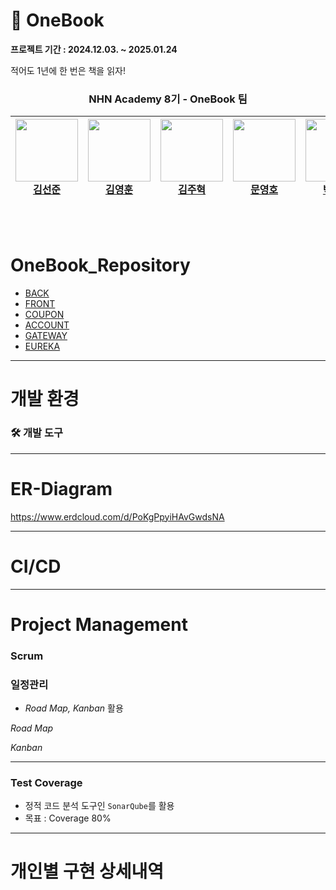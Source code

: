# 📖 OneBook
**프로젝트 기간 : 2024.12.03. ~ 2025.01.24**

적어도 1년에 한 번은 책을 읽자!


<div align="center" dir="auto">
  <div class="markdown-heading" dir="auto">
    <h3 class="heading-element" dir="auto"> NHN Academy 8기 - OneBook 팀 </h3>
    <a id="user-content--nhn-academy-8기---OneBook-팀-" class="anchor" aria-label="Permalink:  NHN Academy 8기 - OneBook 팀"></a>
  </div>
  <markdown-accessiblity-table data-catalyst="">
    <table>
      <thead>
        <tr>
          <th><a href="https://github.com/"><img src="https://github.com/" width="100px" style="max-width: 100%;"><br>김선준</a></th>
          <th><a href="https://github.com/tnvs99"><img src="https://github.com/" width="100px" style="max-width: 100%;"><br>김영훈</a></th>
          <th><a href="https://github.com/Joo-v7"><img src="https://github.com/Joo-v7.png" width="100px" style="max-width: 100%;"><br>김주혁</a></th>
          <th><a href="https://github.com/Hodu-moon"><img src="https://github.com/Hodu-moon.png" width="100px" style="max-width: 100%;"><br>문영호</a></th>
          <th><a href="https://github.com/tndus165"> <img src="https://github.com/tndus165.png" width="100px" style="max-width: 100%;"><br>박수연</a></th>
          <th><a href="https://github.com/"> <img src="https://github.com/" width="100px" style="max-width: 100%;"><br>변상우</a></th>
          <th><a href="https://github.com/LDS4546"> <img src="https://github.com/LDS4546.png" width="100px" style="max-width: 100%;"><br>이동수</a></th>
        </tr>
      </thead>
    </table>
</markdown-accessiblity-table>
</div>

<br><br>

#  OneBook_Repository

- [BACK](https://github.com/nhnacademy-be8-OneBook/)
- [FRONT](https://github.com/nhnacademy-be8-OneBook)
- [COUPON](https://github.com/nhnacademy-be8-OneBook/)
- [ACCOUNT](https://github.com/nhnacademy-be8-OneBook/)
- [GATEWAY](https://github.com/nhnacademy-be8-OneBook/)
- [EUREKA](https://github.com/nhnacademy-be8-OneBook/)

---

# 개발 환경

### 🛠 개발 도구

---

# ER-Diagram
https://www.erdcloud.com/d/PoKgPpyiHAvGwdsNA

---

# CI/CD

---

# Project Management

### Scrum


### 일정관리

- *Road Map, Kanban* 활용

*Road Map*

*Kanban*

---

### Test Coverage

- 정적 코드 분석 도구인 `SonarQube`를 활용
- 목표 : Coverage 80%

---

# 개인별 구현 상세내역
